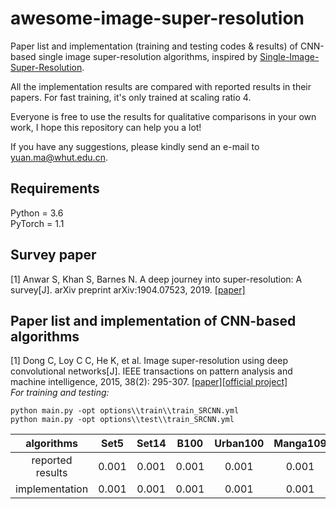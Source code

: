 # awesome-image-super-resolution
Paper list and implementation  (training and testing codes & results) of CNN-based single image super-resolution algorithms, inspired by [Single-Image-Super-Resolution](https://github.com/YapengTian/Single-Image-Super-Resolution).

All the implementation results are compared with reported results in their papers. For fast training, it's only trained at scaling ratio 4.

Everyone is free to use the results for qualitative comparisons in your own work, I hope this repository can help you a lot!

If you have any suggestions, please kindly send an e-mail to yuan.ma@whut.edu.cn.
## Requirements
Python = 3.6  
PyTorch = 1.1
## Survey paper
[1] Anwar S, Khan S, Barnes N. A deep journey into super-resolution: A survey[J]. arXiv preprint arXiv:1904.07523, 2019. [[paper]](https://arxiv.org/pdf/1904.07523.pdf)
## Paper list and implementation of CNN-based algorithms
[1] Dong C, Loy C C, He K, et al. Image super-resolution using deep convolutional networks[J]. IEEE transactions on pattern analysis and machine intelligence, 2015, 38(2): 295-307. [[paper]](http://mmlab.ie.cuhk.edu.hk/projects/SRCNN.html)[[official project]](http://mmlab.ie.cuhk.edu.hk/projects/SRCNN.html)  
*For training and testing:*
```
python main.py -opt options\\train\\train_SRCNN.yml
python main.py -opt options\\test\\train_SRCNN.yml
```

|    algorithms    | Set5  | Set14 | B100  | Urban100 | Manga109 |
| :--------------: | :---: | :---: | :---: | :------: | :------: |
| reported results | 0.001 | 0.001 | 0.001 |  0.001   |  0.001   |
|  implementation  | 0.001 | 0.001 | 0.001 |  0.001   |  0.001   |

